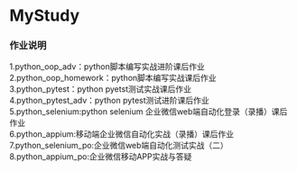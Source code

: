 # MyStudy
### 作业说明
1.python_oop_adv：python脚本编写实战进阶课后作业   
2.python_oop_homework：python脚本编写实战课后作业  
3.python_pytest：python pyetst测试实战课后作业  
4.python_pytest_adv：python pytest测试进阶课后作业  
5.python_selenium:python selenium 企业微信web端自动化登录（录播）课后作业  
6.python_appium:移动端企业微信自动化实战（录播）课后作业  
7.python_selenium_po:企业微信web端自动化测试实战（二）  
8.python_appium_po:企业微信移动APP实战与答疑    
